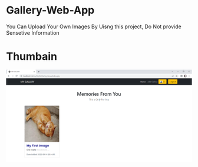# Gallery-Web-App
You Can Upload Your Own Images By Uisng this project, Do Not provide Sensetive Information

# Thumbain
![](thum.png)
